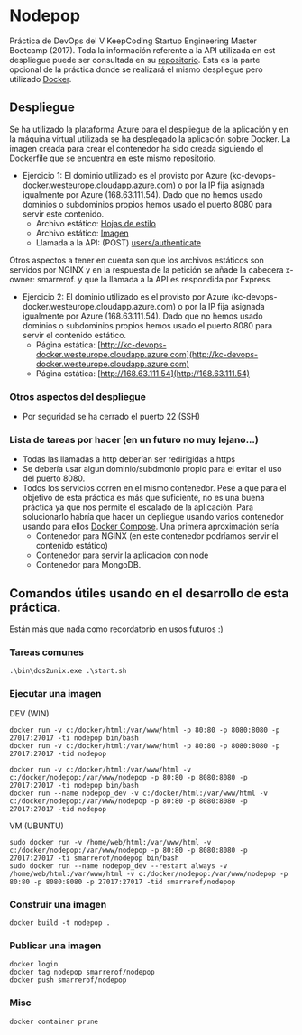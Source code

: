 # Nodepop
Práctica de DevOps del V KeepCoding Startup Engineering Master Bootcamp (2017).
Toda la información referente a la API utilizada en est despliegue puede ser consultada en su [repositorio](https://github.com/smarrerof/kc-nodejs).
Esta es la parte opcional de la práctica donde se realizará el mismo despliegue pero utilizado [Docker](https://www.docker.com/).

## Despliegue
Se ha utilizado la plataforma Azure para el despliegue de la aplicación y en la máquina virtual utilizada se ha desplegado la aplicación sobre Docker. La imagen creada para crear el contenedor ha sido creada siguiendo el Dockerfile que se encuentra en este mismo repositorio.

* Ejercicio 1: El dominio utilizado es el provisto por Azure (kc-devops-docker.westeurope.cloudapp.azure.com) o por la IP fija asignada igualmente por Azure (168.63.111.54). Dado que no hemos usado dominios o subdominios propios hemos usado el puerto 8080 para servir este contenido.
  * Archivo estático: [Hojas de estilo](kc-devops-docker.westeurope.cloudapp.azure.com:8080/stylesheets/style.css)
  * Archivo estático: [Imagen](http://168.63.111.54:8080/images/ads/bici.png)
  * Llamada a la API: (POST) [users/authenticate](http://168.63.111.54:8080/apiv1/users/authenticate)
  
Otros aspectos a tener en cuenta son que los archivos estáticos son servidos por NGINX y en la respuesta de la petición se añade la cabecera x-owner: smarrerof. y que la llamada a la API es respondida por Express.

* Ejercicio 2: El dominio utilizado es el provisto por Azure (kc-devops-docker.westeurope.cloudapp.azure.com) o por la IP fija asignada igualmente por Azure (168.63.111.54). Dado que no hemos usado dominios o subdominios propios hemos usado el puerto 8080 para servir el contenido estático.
  * Página estática: [http://kc-devops-docker.westeurope.cloudapp.azure.com](http://kc-devops-docker.westeurope.cloudapp.azure.com)
  * Página estática: [http://168.63.111.54](http://168.63.111.54)

### Otros aspectos del despliegue
* Por seguridad se ha cerrado el puerto 22 (SSH)

### Lista de tareas por hacer (en un futuro no muy lejano...)
* Todas las llamadas a http deberían ser redirigidas a https
* Se debería usar algun dominio/subdmonio propio para el evitar el uso del puerto 8080.
* Todos los servicios corren en el mismo contenedor. Pese a que para el objetivo de esta práctica es más que suficiente, no es una buena práctica ya que nos permite el escalado de la aplicación. Para solucionarlo habría que hacer un depliegue usando varios contenedor usando para ellos [Docker Compose](https://docs.docker.com/compose/). Una primera aproximación sería
  * Contenedor para NGINX (en este contenedor podríamos servir el contenido estático)
  * Contenedor para servir la aplicacion con node
  * Contenedor para MongoDB.

## Comandos útiles usando en el desarrollo de esta práctica. 
Están más que nada como recordatorio en usos futuros :) 
### Tareas comunes
```
.\bin\dos2unix.exe .\start.sh
```

### Ejecutar una imagen
DEV (WIN)
```
docker run -v c:/docker/html:/var/www/html -p 80:80 -p 8080:8080 -p 27017:27017 -ti nodepop bin/bash
docker run -v c:/docker/html:/var/www/html -p 80:80 -p 8080:8080 -p 27017:27017 -tid nodepop

docker run -v c:/docker/html:/var/www/html -v c:/docker/nodepop:/var/www/nodepop -p 80:80 -p 8080:8080 -p 27017:27017 -ti nodepop bin/bash
docker run --name nodepop_dev -v c:/docker/html:/var/www/html -v c:/docker/nodepop:/var/www/nodepop -p 80:80 -p 8080:8080 -p 27017:27017 -tid nodepop
```

VM (UBUNTU)
```
sudo docker run -v /home/web/html:/var/www/html -v c:/docker/nodepop:/var/www/nodepop -p 80:80 -p 8080:8080 -p 27017:27017 -ti smarrerof/nodepop bin/bash
sudo docker run --name nodepop_dev --restart always -v /home/web/html:/var/www/html -v c:/docker/nodepop:/var/www/nodepop -p 80:80 -p 8080:8080 -p 27017:27017 -tid smarrerof/nodepop 
```

### Construir una imagen
```
docker build -t nodepop .
```

### Publicar una imagen
```
docker login
docker tag nodepop smarrerof/nodepop
docker push smarrerof/nodepop
```

### Misc
```
docker container prune
```
